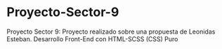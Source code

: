 # Proyecto-Sector-9
Proyecto Sector 9: Proyecto realizado sobre una propuesta de Leonidas Esteban. Desarrollo Front-End con HTML-SCSS (CSS) Puro
